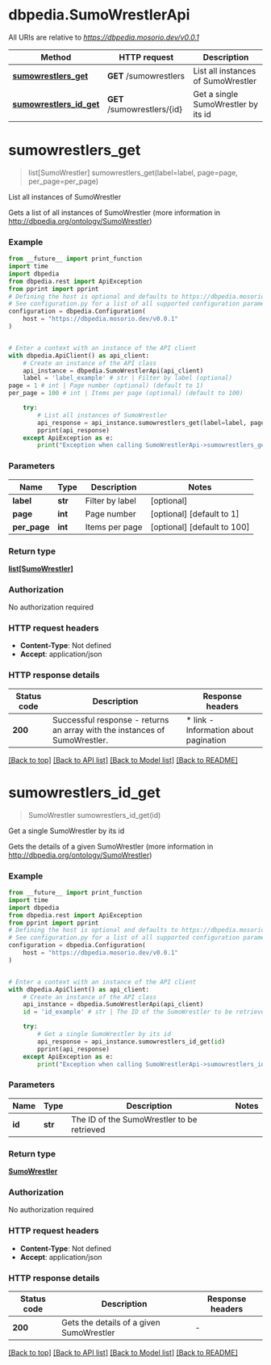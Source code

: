 # dbpedia.SumoWrestlerApi

All URIs are relative to *https://dbpedia.mosorio.dev/v0.0.1*

Method | HTTP request | Description
------------- | ------------- | -------------
[**sumowrestlers_get**](SumoWrestlerApi.md#sumowrestlers_get) | **GET** /sumowrestlers | List all instances of SumoWrestler
[**sumowrestlers_id_get**](SumoWrestlerApi.md#sumowrestlers_id_get) | **GET** /sumowrestlers/{id} | Get a single SumoWrestler by its id


# **sumowrestlers_get**
> list[SumoWrestler] sumowrestlers_get(label=label, page=page, per_page=per_page)

List all instances of SumoWrestler

Gets a list of all instances of SumoWrestler (more information in http://dbpedia.org/ontology/SumoWrestler)

### Example

```python
from __future__ import print_function
import time
import dbpedia
from dbpedia.rest import ApiException
from pprint import pprint
# Defining the host is optional and defaults to https://dbpedia.mosorio.dev/v0.0.1
# See configuration.py for a list of all supported configuration parameters.
configuration = dbpedia.Configuration(
    host = "https://dbpedia.mosorio.dev/v0.0.1"
)


# Enter a context with an instance of the API client
with dbpedia.ApiClient() as api_client:
    # Create an instance of the API class
    api_instance = dbpedia.SumoWrestlerApi(api_client)
    label = 'label_example' # str | Filter by label (optional)
page = 1 # int | Page number (optional) (default to 1)
per_page = 100 # int | Items per page (optional) (default to 100)

    try:
        # List all instances of SumoWrestler
        api_response = api_instance.sumowrestlers_get(label=label, page=page, per_page=per_page)
        pprint(api_response)
    except ApiException as e:
        print("Exception when calling SumoWrestlerApi->sumowrestlers_get: %s\n" % e)
```

### Parameters

Name | Type | Description  | Notes
------------- | ------------- | ------------- | -------------
 **label** | **str**| Filter by label | [optional] 
 **page** | **int**| Page number | [optional] [default to 1]
 **per_page** | **int**| Items per page | [optional] [default to 100]

### Return type

[**list[SumoWrestler]**](SumoWrestler.md)

### Authorization

No authorization required

### HTTP request headers

 - **Content-Type**: Not defined
 - **Accept**: application/json

### HTTP response details
| Status code | Description | Response headers |
|-------------|-------------|------------------|
**200** | Successful response - returns an array with the instances of SumoWrestler. |  * link - Information about pagination <br>  |

[[Back to top]](#) [[Back to API list]](../README.md#documentation-for-api-endpoints) [[Back to Model list]](../README.md#documentation-for-models) [[Back to README]](../README.md)

# **sumowrestlers_id_get**
> SumoWrestler sumowrestlers_id_get(id)

Get a single SumoWrestler by its id

Gets the details of a given SumoWrestler (more information in http://dbpedia.org/ontology/SumoWrestler)

### Example

```python
from __future__ import print_function
import time
import dbpedia
from dbpedia.rest import ApiException
from pprint import pprint
# Defining the host is optional and defaults to https://dbpedia.mosorio.dev/v0.0.1
# See configuration.py for a list of all supported configuration parameters.
configuration = dbpedia.Configuration(
    host = "https://dbpedia.mosorio.dev/v0.0.1"
)


# Enter a context with an instance of the API client
with dbpedia.ApiClient() as api_client:
    # Create an instance of the API class
    api_instance = dbpedia.SumoWrestlerApi(api_client)
    id = 'id_example' # str | The ID of the SumoWrestler to be retrieved

    try:
        # Get a single SumoWrestler by its id
        api_response = api_instance.sumowrestlers_id_get(id)
        pprint(api_response)
    except ApiException as e:
        print("Exception when calling SumoWrestlerApi->sumowrestlers_id_get: %s\n" % e)
```

### Parameters

Name | Type | Description  | Notes
------------- | ------------- | ------------- | -------------
 **id** | **str**| The ID of the SumoWrestler to be retrieved | 

### Return type

[**SumoWrestler**](SumoWrestler.md)

### Authorization

No authorization required

### HTTP request headers

 - **Content-Type**: Not defined
 - **Accept**: application/json

### HTTP response details
| Status code | Description | Response headers |
|-------------|-------------|------------------|
**200** | Gets the details of a given SumoWrestler |  -  |

[[Back to top]](#) [[Back to API list]](../README.md#documentation-for-api-endpoints) [[Back to Model list]](../README.md#documentation-for-models) [[Back to README]](../README.md)

